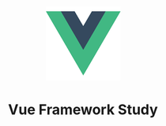 <div align="center">

![Vue Framework](/assets/vue.png)

Vue Framework Study
===================

</div>